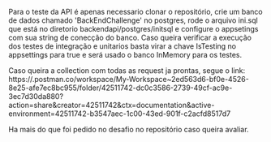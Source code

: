 Para o teste da API é apenas necessario clonar o repositório, crie um banco de dados chamado 'BackEndChallenge' no postgres, rode o arquivo ini.sql que está no diretorio backendapi/postgres/initsql e configure o appsetings com sua string de conecção do banco.
Caso queira verificar a execução dos testes de integração e unitarios basta virar a chave IsTesting no appsettings para true e será usado o banco InMemory para os testes.

Caso queira a collection com todas as request ja prontas, segue o link: https://.postman.co/workspace/My-Workspace~2ed563d6-bf0e-4526-8e25-afe7ec8bc955/folder/42511742-dc0c3586-2739-49cf-ac9e-3ec7d30da880?action=share&creator=42511742&ctx=documentation&active-environment=42511742-b3547aec-1c00-43ed-901f-c2acfd8517d7

Ha mais do que foi pedido no desafio no repositório caso queira avaliar.
